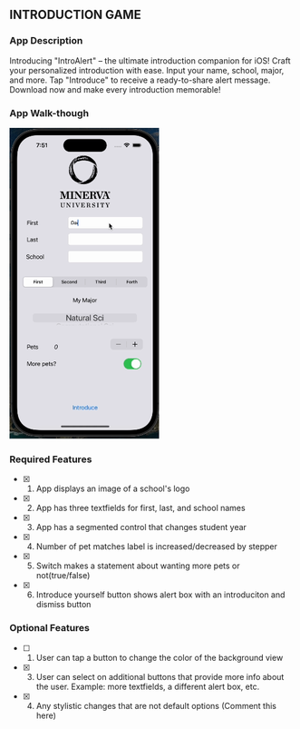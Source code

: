 ## INTRODUCTION GAME

### App Description

Introducing "IntroAlert" – the ultimate introduction companion for iOS! Craft your personalized introduction with ease. Input your name, school, major, and more. Tap "Introduce" to receive a ready-to-share alert message. Download now and make every introduction memorable!


### App Walk-though

![](https://github.com/daiana-besterekova/codepath-pre-work/blob/main/Screen%20Recording%202024-01-27%20at%2019.51.25%20(1).gif)
<!-- <img src="YOUR_GIF_URL_HERE" width=200><br> OR <img src="YOUR_GIF_PATH" width=200><br> -->

### Required Features

- [X] 1. App displays an image of a school's logo
- [X] 2. App has three textfields for first, last, and school names
- [X] 3. App has a segmented control that changes student year
- [X] 4. Number of pet matches label is increased/decreased by stepper
- [X] 5. Switch makes a statement about wanting more pets or not(true/false) 
- [X] 6. Introduce yourself button shows alert box with an introduciton and dismiss button

### Optional Features

- [ ] 1. User can tap a button to change the color of the background view
- [X] 3. User can select on additional buttons that provide more info about the user. Example: more textfields, a different alert box, etc.
- [X] 4. Any stylistic changes that are not default options (Comment this here)
